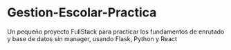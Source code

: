# Gestion-Escolar-Practica
Un pequeño proyecto FullStack para practicar los fundamentos de enrutado y base de datos sin manager, usando Flask, Python y React
